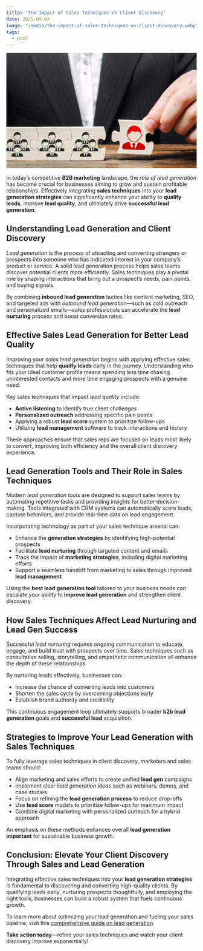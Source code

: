 ```yaml
---
title: "The Impact of Sales Techniques on Client Discovery"
date: 2025-05-07
image: "/media/the-impact-of-sales-techniques-on-client-discovery.webp"
tags:
  - post
---
```


![The Impact of Sales Techniques on Client Discovery](/media/the-impact-of-sales-techniques-on-client-discovery.webp)

In today’s competitive **B2B marketing** landscape, the *role of lead generation* has become crucial for businesses aiming to grow and sustain profitable relationships. Effectively integrating **sales techniques** into your **lead generation strategies** can significantly enhance your ability to **qualify leads**, improve **lead quality**, and ultimately drive **successful lead generation**.

## Understanding Lead Generation and Client Discovery

*Lead generation* is the process of attracting and converting strangers or prospects into someone who has indicated interest in your company’s product or service. A solid lead generation process helps sales teams discover potential clients more efficiently. Sales techniques play a pivotal role by shaping interactions that bring out a prospect’s needs, pain points, and buying signals.

By combining **inbound lead generation** tactics like content marketing, SEO, and targeted ads with *outbound lead generation*—such as cold outreach and personalized emails—sales professionals can accelerate the **lead nurturing** process and boost conversion rates.

## Effective Sales Lead Generation for Better Lead Quality

Improving your *sales lead generation* begins with applying effective sales techniques that help **qualify leads** early in the journey. Understanding who fits your ideal customer profile means spending less time chasing uninterested contacts and more time engaging prospects with a genuine need.

Key sales techniques that impact *lead quality* include:

- **Active listening** to identify true client challenges  
- **Personalized outreach** addressing specific pain points  
- Applying a robust **lead score** system to prioritize follow-ups  
- Utilizing **lead management** software to track interactions and history  

These approaches ensure that sales reps are focused on leads most likely to convert, improving both efficiency and the overall client discovery experience.

## Lead Generation Tools and Their Role in Sales Techniques

Modern *lead generation tools* are designed to support sales teams by automating repetitive tasks and providing insights for better decision-making. Tools integrated with CRM systems can automatically score leads, capture behaviors, and provide real-time data on lead engagement.

Incorporating technology as part of your sales technique arsenal can:

- Enhance the **generation strategies** by identifying high-potential prospects  
- Facilitate **lead nurturing** through targeted content and emails  
- Track the impact of **marketing strategies**, including digital marketing efforts  
- Support a seamless handoff from marketing to sales through improved **lead management**  

Using the **best lead generation tool** tailored to your business needs can escalate your ability to **improve lead generation** and strengthen client discovery.

## How Sales Techniques Affect Lead Nurturing and Lead Gen Success

Successful *lead nurturing* requires ongoing communication to educate, engage, and build trust with prospects over time. Sales techniques such as consultative selling, storytelling, and empathetic communication all enhance the depth of these relationships.

By nurturing leads effectively, businesses can:

- Increase the chance of converting leads into customers  
- Shorten the sales cycle by overcoming objections early  
- Establish brand authority and credibility  

This continuous engagement loop ultimately supports broader **b2b lead generation** goals and **successful lead** acquisition.

## Strategies to Improve Your Lead Generation with Sales Techniques

To fully leverage sales techniques in client discovery, marketers and sales teams should:

- Align marketing and sales efforts to create unified **lead gen** campaigns  
- Implement clear *lead generation ideas* such as webinars, demos, and case studies  
- Focus on refining the **lead generation process** to reduce drop-offs  
- Use **lead score** models to prioritize follow-ups for maximum impact  
- Combine digital marketing with personalized outreach for a hybrid approach  

An emphasis on these methods enhances overall **lead generation important** for sustainable business growth.

## Conclusion: Elevate Your Client Discovery Through Sales and Lead Generation

Integrating effective sales techniques into your **lead generation strategies** is fundamental to discovering and converting high-quality clients. By qualifying leads early, nurturing prospects thoughtfully, and employing the right tools, businesses can build a robust system that fuels continuous growth.

To learn more about optimizing your lead generation and fueling your sales pipeline, visit this [comprehensive guide on lead generation](https://leadcraftr.com/posts/lead-generation/).

**Take action today**—refine your sales techniques and watch your client discovery improve exponentially!
